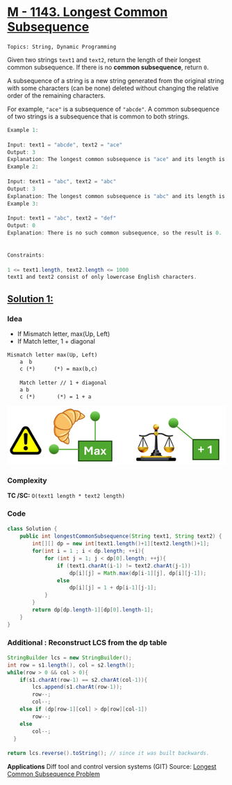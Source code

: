 
# [M - 1143. Longest Common Subsequence](https://leetcode.com/problems/longest-common-subsequence/description/)

`Topics: String, Dynamic Programming`

Given two strings `text1` and `text2`, return the length of their longest common subsequence. If there is no **common subsequence**, return `0`.

A subsequence of a string is a new string generated from the original string with some characters (can be none) deleted without changing the relative order of the remaining characters.

For example, `"ace"` is a subsequence of `"abcde"`.
A common subsequence of two strings is a subsequence that is common to both strings.


 
 ```java
Example 1:

Input: text1 = "abcde", text2 = "ace" 
Output: 3  
Explanation: The longest common subsequence is "ace" and its length is 3.
Example 2:

Input: text1 = "abc", text2 = "abc"
Output: 3
Explanation: The longest common subsequence is "abc" and its length is 3.
Example 3:

Input: text1 = "abc", text2 = "def"
Output: 0
Explanation: There is no such common subsequence, so the result is 0.
 

Constraints:

1 <= text1.length, text2.length <= 1000
text1 and text2 consist of only lowercase English characters.
```
## [Solution 1: ](link)

### Idea
- If Mismatch letter, max(Up, Left)
- If Match letter, 1 + diagonal
```
Mismatch letter max(Up, Left)
    a  b
    c (*)      (*) = max(b,c) 

    Match letter // 1 + diagonal
    a b
    c (*)       (*) = 1 + a
```

![alt text](/img/1143.png)

### Complexity
**TC /SC:**
`O(text1 length * text2 length)`

### Code
```java
class Solution {
    public int longestCommonSubsequence(String text1, String text2) {
        int[][] dp = new int[text1.length()+1][text2.length()+1];
        for(int i = 1 ; i < dp.length; ++i){
            for (int j = 1; j < dp[0].length; ++j){
                if (text1.charAt(i-1) != text2.charAt(j-1))
                    dp[i][j] = Math.max(dp[i-1][j], dp[i][j-1]);  
                else
                    dp[i][j] = 1 + dp[i-1][j-1];
            }
        }
        return dp[dp.length-1][dp[0].length-1];
    }
}
```


### Additional : Reconstruct LCS from the dp table
```java
StringBuilder lcs = new StringBuilder();
int row = s1.length(), col = s2.length();
while(row > 0 && col > 0){
    if(s1.charAt(row-1) == s2.charAt(col-1)){
        lcs.append(s1.charAt(row-1));
        row--;
        col--;
    else if (dp[row-1][col] > dp[row][col-1])
        row--;
    else
        col--; 
  }

return lcs.reverse().toString(); // since it was built backwards.
```
**Applications**
Diff tool and control version systems (GIT)
Source: [Longest Common Subsequence Problem](https://www.techiedelight.com/longest-common-subsequence/)
